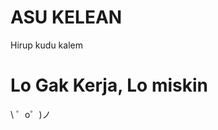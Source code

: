 ASU KELEAN
=================

Hirup kudu kalem

Lo Gak Kerja, Lo miskin
=======================

\ ゜o゜)ノ
